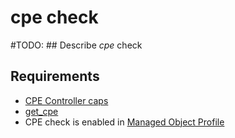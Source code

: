 # cpe check

#TODO: ## Describe *cpe* check

## Requirements

* [CPE Controller caps](../../../reference/caps/cpe/controller.md)
* [get_cpe](../../../dev/scripts/get_cpe.md)
* CPE check is enabled in [Managed Object Profile](../../../reference/concepts/managed-object-profile/index.md)
